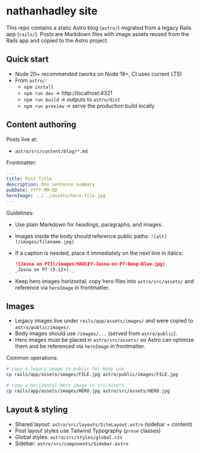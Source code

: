 # nathanhadley site

This repo contains a static Astro blog (`astro/`) migrated from a legacy Rails app (`rails/`). Posts are Markdown files with image assets reused from the Rails app and copied to the Astro project.

## Quick start

- Node 20+ recommended (works on Node 18+, CI uses current LTS)
- From `astro/`:
  - `npm install`
  - `npm run dev` → http://localhost:4321
  - `npm run build` → outputs to `astro/dist`
  - `npm run preview` → serve the production build locally

## Content authoring

Posts live at:

- `astro/src/content/blog/*.md`

Frontmatter:

```yaml
---
title: Post Title
description: One sentence summary
pubDate: YYYY-MM-DD
heroImage: ../../assets/hero-file.jpg
---
```

Guidelines:

- Use plain Markdown for headings, paragraphs, and images.
- Images inside the body should reference public paths: `![alt](/images/filename.jpg)`
- If a caption is needed, place it immediately on the next line in italics:
  
  ```md
  ![Jasna on P7](/images/HADLEY-Jasna-on-P7-Deep-Blue.jpg)
  _Jasna on P7 (5.12+)._ 
  ```
- Keep hero images horizontal; copy hero files into `astro/src/assets/` and reference via `heroImage` in frontmatter.

## Images

- Legacy images live under `rails/app/assets/images/` and were copied to `astro/public/images/`.
- Body images should use `/images/...` (served from `astro/public`).
- Hero images must be placed in `astro/src/assets/` so Astro can optimize them and be referenced via `heroImage` in frontmatter.

Common operations:

```sh
# copy a legacy image to public for body use
cp rails/app/assets/images/FILE.jpg astro/public/images/FILE.jpg

# copy a horizontal hero image to src/assets
cp rails/app/assets/images/HERO.jpg astro/src/assets/HERO.jpg
```

## Layout & styling

- Shared layout: `astro/src/layouts/SiteLayout.astro` (sidebar + content)
- Post layout styles use Tailwind Typography (`prose` classes)
- Global styles: `astro/src/styles/global.css`
- Sidebar: `astro/src/components/Sidebar.astro`


